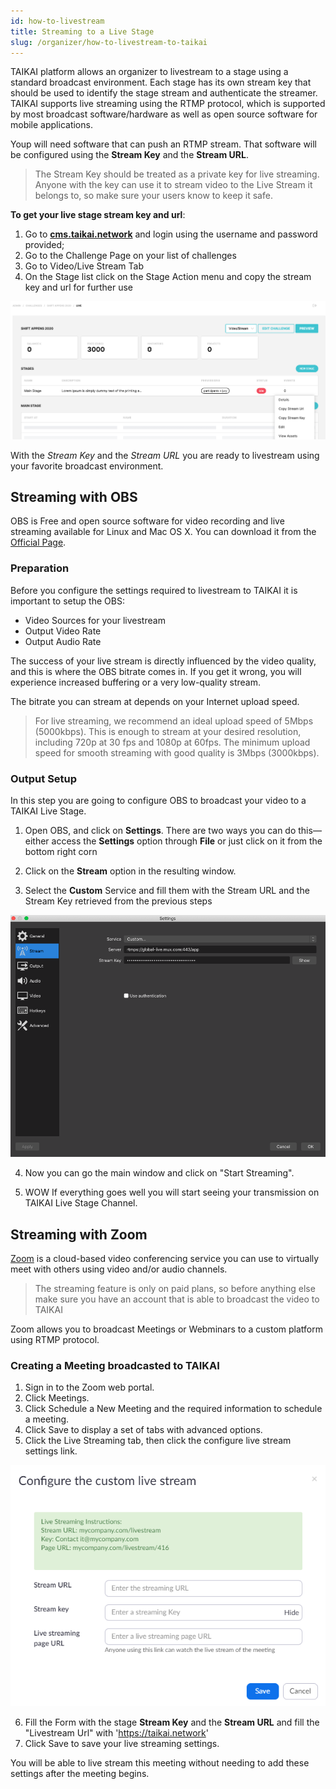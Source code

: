 ```yaml
---
id: how-to-livestream
title: Streaming to a Live Stage
slug: /organizer/how-to-livestream-to-taikai
---
```


TAIKAI platform allows an organizer to livestream to a stage using a standard broadcast environment.  Each stage has its own stream key that should be used to identify the stage stream and authenticate the streamer.
TAIKAI supports live streaming using the RTMP protocol, which is supported by most broadcast software/hardware as well as open source software for mobile applications.

Youp will need software that can push an RTMP stream. That software will be configured using the **Stream Key** and the **Stream URL**. 

> The Stream Key should be treated as a private key for live streaming. Anyone with the key can use it to stream video to the Live Stream it belongs to, so make sure your users know to keep it safe.

**To get your live stage stream key and url**: 

1. Go to **[cms.taikai.network](https://cms.taikai.network)** and login using the username and password provided;
2. Go to the Challenge Page on your list of challenges
3. Go to Video/Live Stream Tab 
4. On the Stage list click on the Stage Action menu and copy the stream key and url for further use 

![img](../../static/img/cp_stream_key.png)

With the *Stream Key* and the *Stream URL* you are ready to livestream using your favorite broadcast environment.

## Streaming with OBS
OBS is Free and open source software for video recording and live streaming available for Linux and Mac OS X. 
You can download it from the [Official Page](https://obsproject.com/).


### Preparation
Before you configure the settings required to livestream to TAIKAI it is important to setup the OBS:

* Video Sources for your livestream 
* Output Video Rate 
* Output Audio Rate

The success of your live stream is directly influenced by the video quality, and this is where the OBS bitrate comes in. If you get it wrong, you will experience increased buffering or a very low-quality stream.

The bitrate you can stream at depends on your Internet upload speed.

> For live streaming, we recommend an ideal upload speed of 5Mbps (5000kbps). This is enough to stream at your desired resolution, including 720p at 30 fps and 1080p at 60fps. The minimum upload speed for smooth streaming with good quality is 3Mbps (3000kbps).


### Output Setup
In this step you are going to configure OBS to broadcast your video to a TAIKAI Live Stage.

1. Open OBS, and click on **Settings**. There are two ways you can do this—either access the **Settings** option through **File** or just click on it from the bottom right corn

2. Click on the **Stream** option in the resulting window.

3. Select the **Custom** Service and fill them with the Stream URL and the Stream Key retrieved from the previous steps

![img](../../static/img/obs-settings.png)

4. Now you can go the main window and click on "Start Streaming".

5. WOW If everything goes well you will start seeing your transmission on TAIKAI Live Stage Channel.

## Streaming with Zoom
[Zoom](https://zoom.us/) is a cloud-based video conferencing service you can use to virtually meet with others using video and/or audio channels. 

> The streaming feature is only on paid plans, so before anything else make sure you have an account that is able to broadcast the video to TAIKAI 

Zoom allows you to broadcast Meetings or Webminars to a custom platform using RTMP protocol. 

### Creating a Meeting broadcasted to TAIKAI

1. Sign in to the Zoom web portal.
2. Click Meetings.
3. Click Schedule a New Meeting and the required information to schedule a meeting.
4. Click Save to display a set of tabs with advanced options.
5. Click the Live Streaming tab, then click the configure live stream settings link.

![img](../../static/img/zoom-custom-live-stream.png)

6. Fill the Form with the stage **Stream Key** and the **Stream URL** and fill the "Livestream Url" with 'https://taikai.network'
7. Click Save to save your live streaming settings.

You will be able to live stream this meeting without needing to add these settings after the meeting begins.


